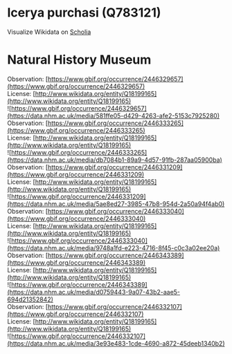 
Icerya purchasi (Q783121)
=========================
  
Visualize Wikidata on [Scholia](https://scholia.toolforge.org/taxon/Q783121)
# Natural History Museum
  
Observation: [https://www.gbif.org/occurrence/2446329657](https://www.gbif.org/occurrence/2446329657)  
License: [http://www.wikidata.org/entity/Q18199165](http://www.wikidata.org/entity/Q18199165)  
![https://www.gbif.org/occurrence/2446329657](https://data.nhm.ac.uk/media/581ffe05-d429-4263-afe2-5153c7925280)  
Observation: [https://www.gbif.org/occurrence/2446333265](https://www.gbif.org/occurrence/2446333265)  
License: [http://www.wikidata.org/entity/Q18199165](http://www.wikidata.org/entity/Q18199165)  
![https://www.gbif.org/occurrence/2446333265](https://data.nhm.ac.uk/media/db7084b1-89a9-4d57-91fb-287aa05900ba)  
Observation: [https://www.gbif.org/occurrence/2446331209](https://www.gbif.org/occurrence/2446331209)  
License: [http://www.wikidata.org/entity/Q18199165](http://www.wikidata.org/entity/Q18199165)  
![https://www.gbif.org/occurrence/2446331209](https://data.nhm.ac.uk/media/5ae8ed27-3985-47b8-954d-2a50a94f4ab0)  
Observation: [https://www.gbif.org/occurrence/2446333040](https://www.gbif.org/occurrence/2446333040)  
License: [http://www.wikidata.org/entity/Q18199165](http://www.wikidata.org/entity/Q18199165)  
![https://www.gbif.org/occurrence/2446333040](https://data.nhm.ac.uk/media/9748a1fd-e223-4716-8f45-c0c3a02ee20a)  
Observation: [https://www.gbif.org/occurrence/2446343389](https://www.gbif.org/occurrence/2446343389)  
License: [http://www.wikidata.org/entity/Q18199165](http://www.wikidata.org/entity/Q18199165)  
![https://www.gbif.org/occurrence/2446343389](https://data.nhm.ac.uk/media/d0759443-9a07-43b2-aae5-694d21352842)  
Observation: [https://www.gbif.org/occurrence/2446332107](https://www.gbif.org/occurrence/2446332107)  
License: [http://www.wikidata.org/entity/Q18199165](http://www.wikidata.org/entity/Q18199165)  
![https://www.gbif.org/occurrence/2446332107](https://data.nhm.ac.uk/media/3e93e483-1cde-4690-a872-45deeb1340b2)